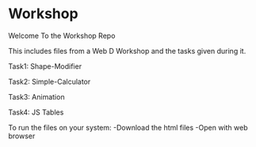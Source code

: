 # Workshop

Welcome To the Workshop Repo


This includes files from a Web D Workshop and the tasks given during it.


Task1: Shape-Modifier

Task2: Simple-Calculator

Task3: Animation

Task4: JS Tables



To run the files on your system:
-Download the html files
-Open with web browser
